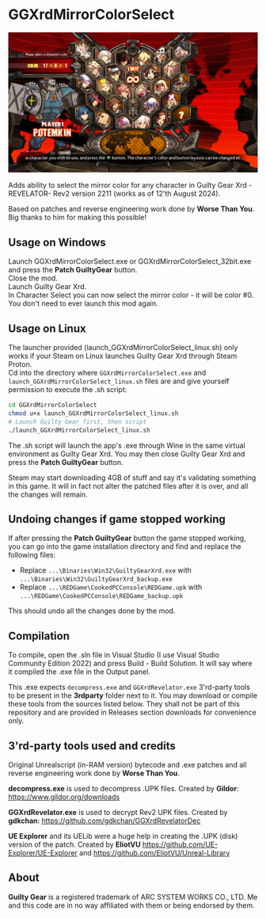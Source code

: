 # GGXrdMirrorColorSelect

![Screenshot can't be viewed](demo.jpg)

Adds ability to select the mirror color for any character in Guilty Gear Xrd -REVELATOR- Rev2 version 2211 (works as of 12'th August 2024).

Based on patches and reverse engineering work done by **Worse Than You**. Big thanks to him for making this possible!

## Usage on Windows

Launch GGXrdMirrorColorSelect.exe or GGXrdMirrorColorSelect_32bit.exe and press the **Patch GuiltyGear** button.  
Close the mod.  
Launch Guilty Gear Xrd.  
In Character Select you can now select the mirror color - it will be color \#0.  
You don't need to ever launch this mod again.

## Usage on Linux

The launcher provided (launch_GGXrdMirrorColorSelect_linux.sh) only works if your Steam on Linux launches Guilty Gear Xrd through Steam Proton.  
Cd into the directory where `GGXrdMirrorColorSelect.exe` and `launch_GGXrdMirrorColorSelect_linux.sh` files are and give yourself permission to execute the .sh script:

```bash
cd GGXrdMirrorColorSelect
chmod u+x launch_GGXrdMirrorColorSelect_linux.sh
# Launch Guilty Gear first, then script
./launch_GGXrdMirrorColorSelect_linux.sh
```

The .sh script will launch the app's .exe through Wine in the same virtual environment as Guilty Gear Xrd. You may then close Guilty Gear Xrd and press the **Patch GuiltyGear** button.

Steam may start downloading 4GB of stuff and say it's validating something in this game. It will in fact not alter the patched files after it is over, and all the changes will remain.

## Undoing changes if game stopped working

If after pressing the **Patch GuiltyGear** button the game stopped working, you can go into the game installation directory and find and replace the following files:

- Replace `...\Binaries\Win32\GuiltyGearXrd.exe` with `...\Binaries\Win32\GuiltyGearXrd_backup.exe`
- Replace `...\REDGame\CookedPCConsole\REDGame.upk` with `...\REDGame\CookedPCConsole\REDGame_backup.upk`

This should undo all the changes done by the mod.

## Compilation

To compile, open the .sln file in Visual Studio (I use Visual Studio Community Edition 2022) and press Build - Build Solution. It will say where it compiled the .exe file in the Output panel.

This .exe expects `decompress.exe` and `GGXrdRevelator.exe` 3'rd-party tools to be present in the **3rdparty** folder next to it. You may download or compile these tools from the sources listed below. They shall not be part of this repository and are provided in Releases section downloads for convenience only.

## 3'rd-party tools used and credits

Original Unrealscript (in-RAM version) bytecode and .exe patches and all reverse engineering work done by **Worse Than You**.

**decompress.exe** is used to decompress .UPK files. Created by **Gildor**: <https://www.gildor.org/downloads>

**GGXrdRevelator.exe** is used to decrypt Rev2 UPK files. Created by **gdkchan**: <https://github.com/gdkchan/GGXrdRevelatorDec>

**UE Explorer** and its UELib were a huge help in creating the .UPK (disk) version of the patch. Created by **EliotVU** <https://github.com/UE-Explorer/UE-Explorer> and <https://github.com/EliotVU/Unreal-Library>

## About

**Guilty Gear** is a registered trademark of ARC SYSTEM WORKS CO., LTD. Me and this code are in no way affiliated with them or being endorsed by them.
